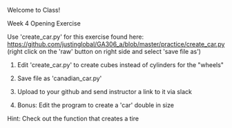 Welcome to Class!

Week 4 Opening Exercise

Use 'create_car.py' for this exercise found here: https://github.com/justinglobal/GA306_a/blob/master/practice/create_car.py
(right click on the 'raw' button on right side and select 'save file as')

1. Edit 'create_car.py' to create cubes instead of cylinders for the "wheels"
1. Save file as 'canadian_car.py'
1. Upload to your github and send instructor a link to it via slack

1. Bonus: Edit the program to create a 'car' double in size

Hint: Check out the function that creates a tire
